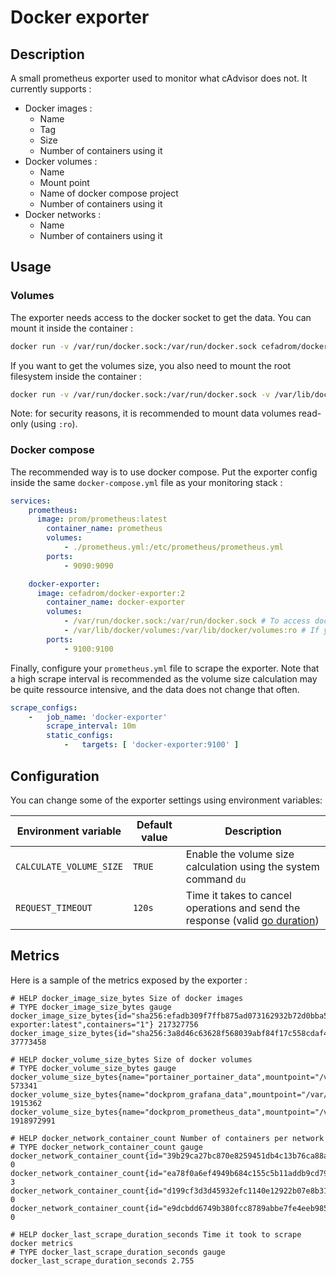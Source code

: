 # Docker exporter

## Description

A small prometheus exporter used to monitor what cAdvisor does not. It currently supports :

- Docker images :
    - Name
    - Tag
    - Size
    - Number of containers using it
- Docker volumes :
    - Name
    - Mount point
    - Name of docker compose project
    - Number of containers using it
- Docker networks :
    - Name
    - Number of containers using it

## Usage

### Volumes

The exporter needs access to the docker socket to get the data. You can mount it inside the container :

```bash
docker run -v /var/run/docker.sock:/var/run/docker.sock cefadrom/docker-exporter:2
```

If you want to get the volumes size, you also need to mount the root filesystem inside the container :

```bash
docker run -v /var/run/docker.sock:/var/run/docker.sock -v /var/lib/docker/volumes:/var/lib/docker/volumes:ro cefadrom/docker-exporter:2
```

Note: for security reasons, it is recommended to mount data volumes read-only (using `:ro`).

### Docker compose

The recommended way is to use docker compose. Put the exporter config inside the same `docker-compose.yml` file as your
monitoring stack :

```yaml
services:
    prometheus:
      image: prom/prometheus:latest
        container_name: prometheus
        volumes:
            - ./prometheus.yml:/etc/prometheus/prometheus.yml
        ports:
            - 9090:9090

    docker-exporter:
      image: cefadrom/docker-exporter:2
        container_name: docker-exporter
        volumes:
            - /var/run/docker.sock:/var/run/docker.sock # To access docker API
            - /var/lib/docker/volumes:/var/lib/docker/volumes:ro # If you want to get volumes size
        ports:
            - 9100:9100
```

Finally, configure your `prometheus.yml` file to scrape the exporter. Note that a high scrape interval is recommended as
the volume size calculation may be quite ressource intensive, and the data does not change that often.

```yaml
scrape_configs:
    -   job_name: 'docker-exporter'
        scrape_interval: 10m
        static_configs:
            -   targets: [ 'docker-exporter:9100' ]
```

## Configuration

You can change some of the exporter settings using environment variables:

| Environment variable    | Default value | Description                                                                                                           |
|-------------------------|---------------|-----------------------------------------------------------------------------------------------------------------------|
| `CALCULATE_VOLUME_SIZE` | `TRUE`        | Enable the volume size calculation using the system command `du`                                                      | 
| `REQUEST_TIMEOUT`       | `120s`        | Time it takes to cancel operations and send the response (valid [go duration](https://pkg.go.dev/time#ParseDuration)) |

## Metrics

Here is a sample of the metrics exposed by the exporter :

```text
# HELP docker_image_size_bytes Size of docker images
# TYPE docker_image_size_bytes gauge
docker_image_size_bytes{id="sha256:efadb309f7ffb875ad073162932b72d0bba5f8da71de54c36055fb843ef31be5",tag="cefadrom/docker-exporter:latest",containers="1"} 217327756
docker_image_size_bytes{id="sha256:3a8d46c63628f568039abf84f17c558cdaf4912d0c54a904e105f93f37f25775",tag="redis:alpine",containers="2"} 37773458

# HELP docker_volume_size_bytes Size of docker volumes
# TYPE docker_volume_size_bytes gauge
docker_volume_size_bytes{name="portainer_portainer_data",mountpoint="/var/lib/docker/volumes/portainer_portainer_data/_data",compose_project="portainer",containers="1"} 573341
docker_volume_size_bytes{name="dockprom_grafana_data",mountpoint="/var/lib/docker/volumes/dockprom_grafana_data/_data",compose_project="dockprom",containers="1"} 1915362
docker_volume_size_bytes{name="dockprom_prometheus_data",mountpoint="/var/lib/docker/volumes/dockprom_prometheus_data/_data",compose_project="dockprom",containers="1"} 1918972991

# HELP docker_network_container_count Number of containers per network
# TYPE docker_network_container_count gauge
docker_network_container_count{id="39b29ca27bc870e8259451db4c13b76ca88a0d211d3fe102eb5689938f094355",name="host",compose_project=""} 0
docker_network_container_count{id="ea78f0a6ef4949b684c155c5b11addb9cd79b7e2c0f7d43791c699373c5ca921",name="proxy",compose_project=""} 3
docker_network_container_count{id="d199cf3d3d45932efc1140e12922b07e8b31ba2715c1f686d44eff19ad7b69c7",name="bridge",compose_project=""} 0
docker_network_container_count{id="e9dcbdd6749b380fcc8789abbe7fe4eeb985110287d6ad4ef71026640688a914",name="none",compose_project=""} 0

# HELP docker_last_scrape_duration_seconds Time it took to scrape docker metrics
# TYPE docker_last_scrape_duration_seconds gauge
docker_last_scrape_duration_seconds 2.755
```
